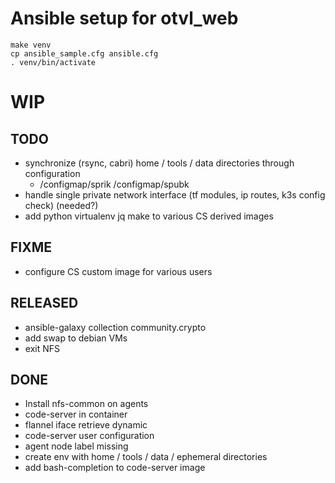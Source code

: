 # Ansible setup for otvl_web

    make venv
    cp ansible_sample.cfg ansible.cfg
    . venv/bin/activate

# WIP

## TODO

- synchronize (rsync, cabri) home / tools / data directories through configuration
  - /configmap/sprik  /configmap/spubk
- handle single private network interface (tf modules, ip routes, k3s config check) (needed?)
- add python virtualenv jq make to various CS derived images

## FIXME

- configure CS custom image for various users

## RELEASED

- ansible-galaxy collection community.crypto
- add swap to debian VMs
- exit NFS

## DONE

- Install nfs-common on agents
- code-server in container
- flannel iface retrieve dynamic
- code-server user configuration
- agent node label missing
- create env with home / tools / data / ephemeral directories
- add bash-completion to code-server image
